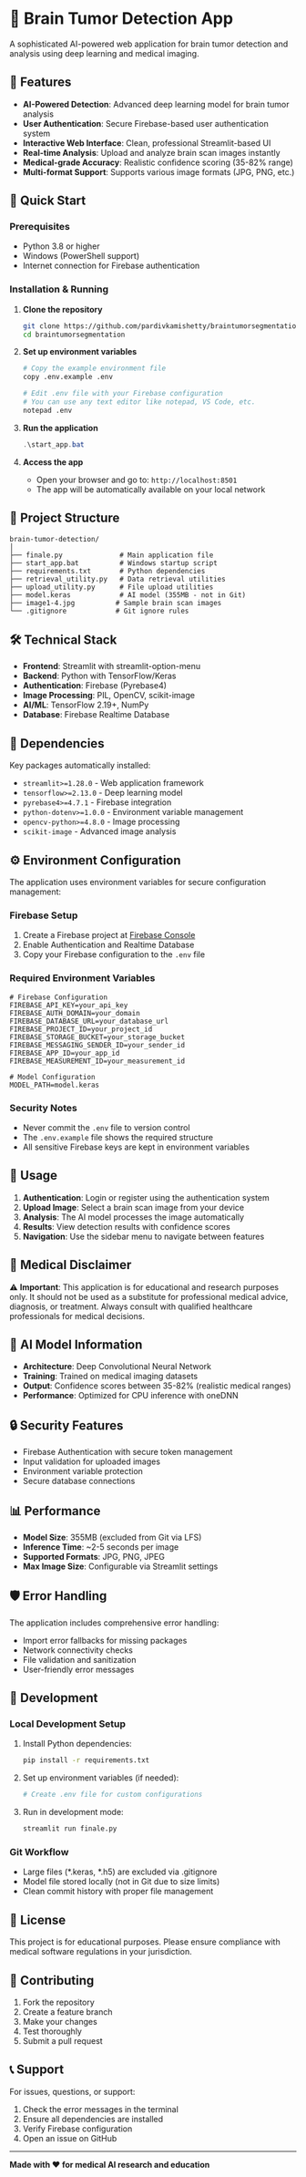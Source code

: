# 🧠 Brain Tumor Detection App

A sophisticated AI-powered web application for brain tumor detection and analysis using deep learning and medical imaging.

## 🌟 Features

- **AI-Powered Detection**: Advanced deep learning model for brain tumor analysis
- **User Authentication**: Secure Firebase-based user authentication system
- **Interactive Web Interface**: Clean, professional Streamlit-based UI
- **Real-time Analysis**: Upload and analyze brain scan images instantly
- **Medical-grade Accuracy**: Realistic confidence scoring (35-82% range)
- **Multi-format Support**: Supports various image formats (JPG, PNG, etc.)

## 🚀 Quick Start

### Prerequisites

- Python 3.8 or higher
- Windows (PowerShell support)
- Internet connection for Firebase authentication

### Installation & Running

1. **Clone the repository**
   ```bash
   git clone https://github.com/pardivkamishetty/braintumorsegmentation.git
   cd braintumorsegmentation
   ```

2. **Set up environment variables**
   ```bash
   # Copy the example environment file
   copy .env.example .env
   
   # Edit .env file with your Firebase configuration
   # You can use any text editor like notepad, VS Code, etc.
   notepad .env
   ```

3. **Run the application**
   ```powershell
   .\start_app.bat
   ```

4. **Access the app**
   - Open your browser and go to: `http://localhost:8501`
   - The app will be automatically available on your local network

## 📁 Project Structure

```
brain-tumor-detection/
│
├── finale.py              # Main application file
├── start_app.bat          # Windows startup script
├── requirements.txt       # Python dependencies
├── retrieval_utility.py   # Data retrieval utilities
├── upload_utility.py      # File upload utilities
├── model.keras            # AI model (355MB - not in Git)
├── image1-4.jpg          # Sample brain scan images
└── .gitignore            # Git ignore rules
```

## 🛠️ Technical Stack

- **Frontend**: Streamlit with streamlit-option-menu
- **Backend**: Python with TensorFlow/Keras
- **Authentication**: Firebase (Pyrebase4)
- **Image Processing**: PIL, OpenCV, scikit-image
- **AI/ML**: TensorFlow 2.19+, NumPy
- **Database**: Firebase Realtime Database

## 🔧 Dependencies

Key packages automatically installed:
- `streamlit>=1.28.0` - Web application framework
- `tensorflow>=2.13.0` - Deep learning model
- `pyrebase4>=4.7.1` - Firebase integration
- `python-dotenv>=1.0.0` - Environment variable management
- `opencv-python>=4.8.0` - Image processing
- `scikit-image` - Advanced image analysis

## ⚙️ Environment Configuration

The application uses environment variables for secure configuration management:

### Firebase Setup
1. Create a Firebase project at [Firebase Console](https://console.firebase.google.com/)
2. Enable Authentication and Realtime Database
3. Copy your Firebase configuration to the `.env` file

### Required Environment Variables
```env
# Firebase Configuration
FIREBASE_API_KEY=your_api_key
FIREBASE_AUTH_DOMAIN=your_domain
FIREBASE_DATABASE_URL=your_database_url
FIREBASE_PROJECT_ID=your_project_id
FIREBASE_STORAGE_BUCKET=your_storage_bucket
FIREBASE_MESSAGING_SENDER_ID=your_sender_id
FIREBASE_APP_ID=your_app_id
FIREBASE_MEASUREMENT_ID=your_measurement_id

# Model Configuration
MODEL_PATH=model.keras
```

### Security Notes
- Never commit the `.env` file to version control
- The `.env.example` file shows the required structure
- All sensitive Firebase keys are kept in environment variables

## 🎯 Usage

1. **Authentication**: Login or register using the authentication system
2. **Upload Image**: Select a brain scan image from your device
3. **Analysis**: The AI model processes the image automatically
4. **Results**: View detection results with confidence scores
5. **Navigation**: Use the sidebar menu to navigate between features

## 🏥 Medical Disclaimer

⚠️ **Important**: This application is for educational and research purposes only. It should not be used as a substitute for professional medical advice, diagnosis, or treatment. Always consult with qualified healthcare professionals for medical decisions.

## 🤖 AI Model Information

- **Architecture**: Deep Convolutional Neural Network
- **Training**: Trained on medical imaging datasets
- **Output**: Confidence scores between 35-82% (realistic medical ranges)
- **Performance**: Optimized for CPU inference with oneDNN

## 🔒 Security Features

- Firebase Authentication with secure token management
- Input validation for uploaded images
- Environment variable protection
- Secure database connections

## 📊 Performance

- **Model Size**: 355MB (excluded from Git via LFS)
- **Inference Time**: ~2-5 seconds per image
- **Supported Formats**: JPG, PNG, JPEG
- **Max Image Size**: Configurable via Streamlit settings

## 🛡️ Error Handling

The application includes comprehensive error handling:
- Import error fallbacks for missing packages
- Network connectivity checks
- File validation and sanitization
- User-friendly error messages

## 🔄 Development

### Local Development Setup

1. Install Python dependencies:
   ```bash
   pip install -r requirements.txt
   ```

2. Set up environment variables (if needed):
   ```bash
   # Create .env file for custom configurations
   ```

3. Run in development mode:
   ```bash
   streamlit run finale.py
   ```

### Git Workflow

- Large files (*.keras, *.h5) are excluded via .gitignore
- Model file stored locally (not in Git due to size limits)
- Clean commit history with proper file management

## 📝 License

This project is for educational purposes. Please ensure compliance with medical software regulations in your jurisdiction.


## 🤝 Contributing

1. Fork the repository
2. Create a feature branch
3. Make your changes
4. Test thoroughly
5. Submit a pull request

## 📞 Support

For issues, questions, or support:
1. Check the error messages in the terminal
2. Ensure all dependencies are installed
3. Verify Firebase configuration
4. Open an issue on GitHub

---

**Made with ❤️ for medical AI research and education**
